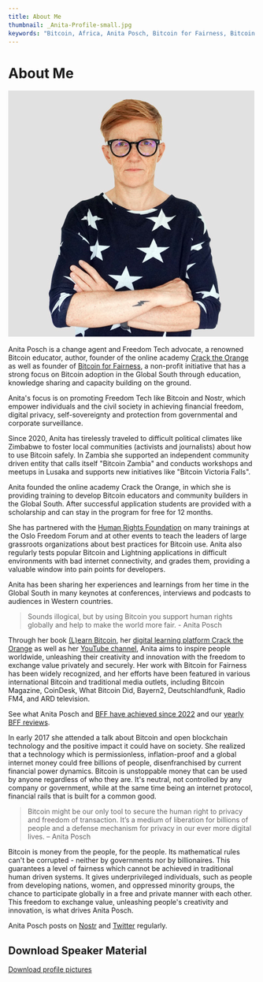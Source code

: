 ```yaml
---
title: About Me
thumbnail: _Anita-Profile-small.jpg
keywords: "Bitcoin, Africa, Anita Posch, Bitcoin for Fairness, Bitcoin education"
---
```


# About Me
![Anita Posch](_anita-posch-500.jpg)

Anita Posch is a change agent and Freedom Tech advocate, a renowned Bitcoin educator, author, founder of the online academy [Crack the Orange](https://cracktheorange.com) as well as founder of [Bitcoin for Fairness](https://bffbtc.org), a non-profit initiative that has a strong focus on Bitcoin adoption in the Global South through education, knowledge sharing and capacity building on the ground. 

Anita's focus is on promoting Freedom Tech like Bitcoin and Nostr, which empower individuals and the civil society in achieving financial freedom, digital privacy, self-sovereignty and protection from governmental and corporate surveillance. 

Since 2020, Anita has tirelessly traveled to difficult political climates like Zimbabwe to foster local communities (activists and journalists) about how to use Bitcoin safely. In Zambia she supported an independent community driven entity that calls itself "Bitcoin Zambia" and conducts workshops and meetups in Lusaka and supports new initiatives like "Bitcoin Victoria Falls".

Anita founded the online academy Crack the Orange, in which she is providing training to develop Bitcoin educators and community builders in the Global South. After successful application students are provided with a scholarship and can stay in the program for free for 12 months.

She has partnered with the [Human Rights Foundation](https://hrf.org) on many trainings at the Oslo Freedom Forum and at other events to teach the leaders of large grassroots organizations about best practices for Bitcoin use. Anita also regularly tests popular Bitcoin and Lightning applications in difficult environments with bad internet connectivity, and grades them, providing a valuable window into pain points for developers.

Anita has been sharing her experiences and learnings from her time in the Global South in many keynotes at conferences, interviews and podcasts to audiences in Western countries.

>Sounds illogical, but by using Bitcoin you support human rights globally and help to make the world more fair. - Anita Posch

Through her book [(L)earn Bitcoin](https://learnbitcoin.link), her [digital learning platform Crack the Orange](https://cracktheorange.com) as well as her [YouTube channel](https://www.youtube.com/anitaposch), Anita aims to inspire people worldwide, unleashing their creativity and innovation with the freedom to exchange value privately and securely. Her work with Bitcoin for Fairness has been widely recognized, and her efforts have been featured in various international Bitcoin and traditional media outlets, including Bitcoin Magazine, CoinDesk, What Bitcoin Did, Bayern2, Deutschlandfunk, Radio FM4, and ARD television. 

See what Anita Posch and [BFF have achieved since 2022](https://bffbtc.org/mission/impact/) and our [yearly BFF reviews](https://bffbtc.org/mission/reviews/).


In early 2017 she attended a talk about Bitcoin and open blockchain technology and the positive impact it could have on society. She realized that a technology which is permissionless, inflation-proof and a global internet money could free billions of people, disenfranchised by current financial power dynamics. Bitcoin is unstoppable money that can be used by anyone regardless of who they are. It's neutral, not controlled by any company or government, while at the same time being an internet protocol, financial rails that is built for a common good.

>Bitcoin might be our only tool to secure the human right to privacy and freedom of transaction. It’s a medium of liberation for billions of people and a defense mechanism for privacy in our ever more digital lives. 
– Anita Posch

Bitcoin is money from the people, for the people. Its mathematical rules can't be corrupted - neither by governments nor by billionaires. This guarantees a level of fairness which cannot be achieved in traditional human driven systems. It gives underprivileged individuals, such as people from developing nations, women, and oppressed minority groups, the chance to participate globally in a free and private manner with each other. This freedom to exchange value, unleashing people's creativity and innovation, is what drives Anita Posch.

Anita Posch posts on [Nostr](https://iris.to/npub1tjkc9jycaenqzdc3j3wkslmaj4ylv3dqzxzx0khz7h38f3vc6mls4ys9w3) and [Twitter](https://twitter.com/anitaposch) regularly. 

## Download Speaker Material

[Download profile pictures](/download)